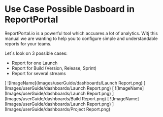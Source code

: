 # Use Case Possible Dasboard in ReportPortal

ReportPortal.io is a powerful tool which accuares a lot of analytics. Witj this manual we are wanting to help you to configure simple and understandable reports for your teams.

Let`s look on 3 possible cases:
* Report for one Launch
* Report for Build (Version, Release, Sprint)
* Report for several streams

[ ![ImageName](Images/userGuide/dashboards/Launch Report.png) ](Images/userGuide/dashboards/Launch Report.png)
[ ![ImageName](Images/userGuide/dashboards/Launch Report.png) ](Images/userGuide/dashboards/Build Report.png)
[ ![ImageName](Images/userGuide/dashboards/Launch Report.png) ](Images/userGuide/dashboards/Project Report.png)


